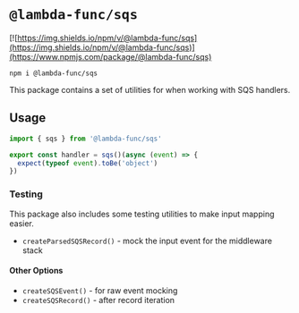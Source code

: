 # `@lambda-func/sqs`

[![https://img.shields.io/npm/v/@lambda-func/sqs](https://img.shields.io/npm/v/@lambda-func/sqs)](https://www.npmjs.com/package/@lambda-func/sqs)

```shell
npm i @lambda-func/sqs
```

This package contains a set of utilities for when working with SQS handlers.

## Usage

```typescript
import { sqs } from '@lambda-func/sqs'

export const handler = sqs()(async (event) => {
  expect(typeof event).toBe('object')
})
```

### Testing

This package also includes some testing utilities to make input mapping easier.

- `createParsedSQSRecord()` - mock the input event for the middleware stack

#### Other Options

- `createSQSEvent()` - for raw event mocking
- `createSQSRecord()` - after record iteration
